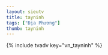 ```yaml
---
layout: sieutv
title: tayninh
tags: ["Địa Phương"]
thumb: tayninh
---
```

{% include tvadv key="vn_tayninh" %}
